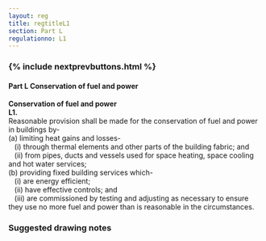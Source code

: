 ```yaml
---
layout: reg
title: regtitleL1
section: Part L
regulationno: L1
---
```


<div class="panel panel-primary">
  <div class="panel-heading">
    <h3 class="panel-title">
      {% include nextprevbuttons.html %}
        <h4>Part L Conservation of fuel and power</h4>
    </h3>
  </div>
  <div class="panel-body">
    <p>
        <strong>Conservation of fuel and power</strong><br>
        <strong>L1.</strong><br>
            Reasonable provision shall be made for the conservation of fuel and power in buildings by-<br>
            (a) limiting heat gains and losses-<br>
            &nbsp;&nbsp;&nbsp;(i) through thermal elements and other parts of the building fabric; and<br>
            &nbsp;&nbsp;&nbsp;(ii) from pipes, ducts and vessels used for space heating, space cooling and hot water services;<br>
            (b) providing fixed building services which-<br>
            &nbsp;&nbsp;&nbsp;(i) are energy efficient;<br>
            &nbsp;&nbsp;&nbsp;(ii) have effective controls; and <br>
            &nbsp;&nbsp;&nbsp;(iii) are commissioned by testing and adjusting as necessary to ensure they use no more fuel and power than is reasonable in the circumstances.
    </p>
  </div>
</div>



### Suggested drawing notes